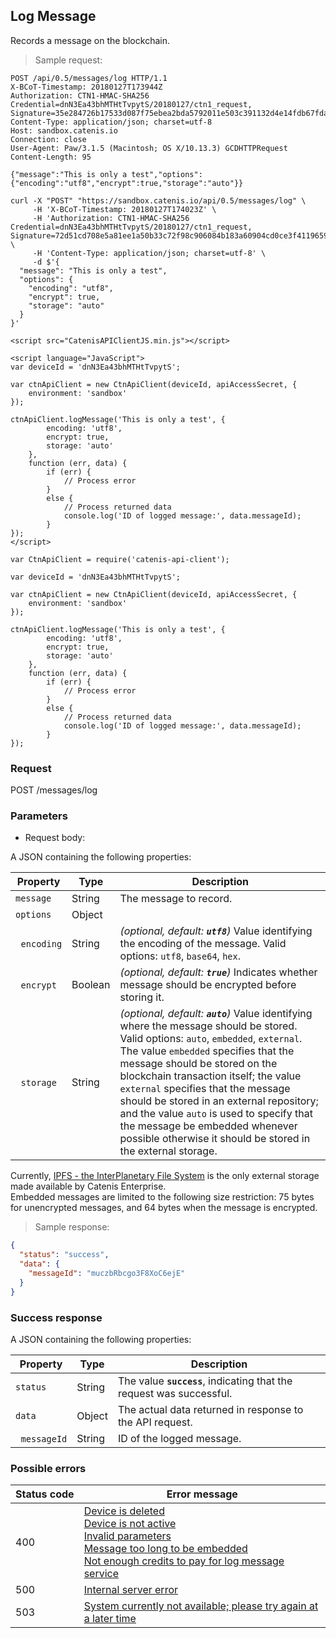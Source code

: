 ## Log Message

Records a message on the blockchain.

> Sample request:

```http--raw
POST /api/0.5/messages/log HTTP/1.1
X-BCoT-Timestamp: 20180127T173944Z
Authorization: CTN1-HMAC-SHA256 Credential=dnN3Ea43bhMTHtTvpytS/20180127/ctn1_request, Signature=35e284726b17533d087f75ebea2bda5792011e503c391132d4e14fdb67fdaf30
Content-Type: application/json; charset=utf-8
Host: sandbox.catenis.io
Connection: close
User-Agent: Paw/3.1.5 (Macintosh; OS X/10.13.3) GCDHTTPRequest
Content-Length: 95

{"message":"This is only a test","options":{"encoding":"utf8","encrypt":true,"storage":"auto"}}
```

```shell
curl -X "POST" "https://sandbox.catenis.io/api/0.5/messages/log" \
     -H 'X-BCoT-Timestamp: 20180127T174023Z' \
     -H 'Authorization: CTN1-HMAC-SHA256 Credential=dnN3Ea43bhMTHtTvpytS/20180127/ctn1_request, Signature=72d51cd708e5a81ee1a50b33c72f98c906084b183a60904cd0ce3f4119659581' \
     -H 'Content-Type: application/json; charset=utf-8' \
     -d $'{
  "message": "This is only a test",
  "options": {
    "encoding": "utf8",
    "encrypt": true,
    "storage": "auto"
  }
}'
```

```html--javascript
<script src="CatenisAPIClientJS.min.js"></script>

<script language="JavaScript">
var deviceId = 'dnN3Ea43bhMTHtTvpytS';

var ctnApiClient = new CtnApiClient(deviceId, apiAccessSecret, {
    environment: 'sandbox'
});

ctnApiClient.logMessage('This is only a test', {
        encoding: 'utf8',
        encrypt: true,
        storage: 'auto'
    },
    function (err, data) {
        if (err) {
            // Process error
        }
        else {
            // Process returned data
            console.log('ID of logged message:', data.messageId);
        }
});
</script>
```

```javascript--node
var CtnApiClient = require('catenis-api-client');

var deviceId = 'dnN3Ea43bhMTHtTvpytS';

var ctnApiClient = new CtnApiClient(deviceId, apiAccessSecret, {
    environment: 'sandbox'
});

ctnApiClient.logMessage('This is only a test', {
        encoding: 'utf8',
        encrypt: true,
        storage: 'auto'
    },
    function (err, data) {
        if (err) {
            // Process error
        }
        else {
            // Process returned data
            console.log('ID of logged message:', data.messageId);
        }
});
```

### Request

POST /messages/log

### Parameters

* Request body:

A JSON containing the following properties:

| Property | Type | Description |
| -------- | ---- | ----------- |
| `message` | String | The message to record. |
| `options` | Object | |
| &nbsp;&nbsp;`encoding` | String | *(optional, default: __`utf8`__)* Value identifying the encoding of the message. Valid options: `utf8`, `base64`, `hex`. |
| &nbsp;&nbsp;`encrypt` | Boolean | *(optional, default: __`true`__)* Indicates whether message should be encrypted before storing it. |
| &nbsp;&nbsp;`storage` | String | *(optional, default: __`auto`__)* Value identifying where the message should be stored. Valid options: `auto`, `embedded`, `external`. The value `embedded` specifies that the message should be stored on the blockchain transaction itself; the value `external` specifies that the message should be stored in an external repository; and the value `auto` is used to specify that the message be embedded whenever possible otherwise it should be stored in the external storage. |

<aside class="notice">
Currently, <a href="https://ipfs.io" target="_blank">IPFS - the InterPlanetary File System</a> is the only external storage made available by Catenis Enterprise.
</aside>

<aside class="warning">
Embedded messages are limited to the following size restriction: 75 bytes for unencrypted messages, and 64 bytes when the message is encrypted.
</aside>

> Sample response:

```json
{
  "status": "success",
  "data": {
    "messageId": "muczbRbcgo3F8XoC6ejE"
  }
}
```

### Success response

A JSON containing the following properties:

| Property | Type | Description |
| -------- | ---- | ----------- |
| `status` | String | The value **`success`**, indicating that the request was successful. |
| `data` | Object | The actual data returned in response to the API request. |
| &nbsp;&nbsp;`messageId` | String | ID of the logged message. |

### Possible errors

| Status&nbsp;code | Error&nbsp;message |
| ----------- | ------------- |
| 400 | <a href="#error_msg_80">Device is deleted<br><a href="#error_msg_90">Device is not active<br><a href="#error_msg_130">Invalid parameters<br><a href="#error_msg_150">Message too long to be embedded<br><a href="#error_msg_160">Not enough credits to pay for log message service |
| 500 | <a href="#error_msg_100">Internal server error |
| 503 | <a href="#error_msg_220">System currently not available; please try again at a later time |
